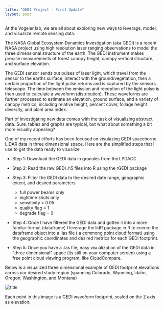 ```yaml
---
title: "GEDI Project - First Update"
layout: post
---
```


At the Vogeler lab, we are all about exploring new ways to leverage, model, and visualize remote sensing data. 

The NASA Global Ecosystem Dynamics Investigation (aka GEDI) is a recent NASA project using high resolution laser ranging observations to model the three dimensional structure of the earth. The GEDI instrument makes precise measurements of forest canopy height, canopy vertical structure, and surface elevation.

The GEDI sensor sends out pulses of laser light, which travel from the sensor to the earths surface, interact with the ground/vegetation, then a certain proportion of the light pulse returns and is captured by the sensors telescope. The time between the emission and reception of the light pulse is then used to calculate a waveform (distribution). These waveforms are further processed to estimate an elevation, ground surface, and a variety of canopy metrics, including relative height, percent cover, foilage height diversity, and plant area index.

Part of investigating new data comes with the task of visualizing abstract data. Sure, tables and graphs are typical, but what about something a bit more visually appealing? 

One of my recent efforts has been focused on visulazing GEDI spaceborne LiDAR data in three dimensional space. Here are the simplified steps that I use to get the data ready to visualize

- Step 1: Download the GEDI data in granules from the LPDACC

- Step 2: Read the raw GEDI .h5 files into R using the rGEDI package

- Step 3: Filter the GEDI data to the desired date range, geographic extent, and desired parameters 

    - full power beams only
    - nightime shots only
    - sensitivity > 0.95
    - quality flag = 1
    - degrade flag = 0
    
- Step 4: Once I have filtered the GEDI data and gotten it into a more familar format (dataframe) I leverage the lidR package in R to coerce the dataframe object into a .las file ( a commong point cloud format) using the geographic coordinates and desired metrics for each GEDI footprint.

- Step 5:  Once you have a .las file, easy visualization of the GEDI data in "three dimensional" space (its still on your computer screen) using a free point cloud viewing program, like CloudCompare.

Below is a visualized three dimensional example of GEDI footprint elevations across our desired study region (spanning Colorado, Wyoming, Idaho, Oregon, Washington, and Montana)

![title](https://i.imgur.com/Z6c221z.jpg)

Each point in this image is a GEDI waveform footprint, scaled on the Z axis as elevation. 


